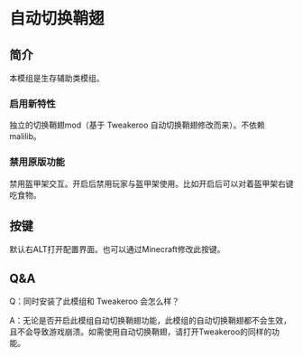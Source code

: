 # 自动切换鞘翅

## 简介

本模组是生存辅助类模组。

### 启用新特性

独立的切换鞘翅mod（基于 Tweakeroo 自动切换鞘翅修改而来）。不依赖 malilib。

### 禁用原版功能

禁用盔甲架交互。开启后禁用玩家与盔甲架使用。比如开启后可以对着盔甲架右键吃食物。

## 按键

默认右ALT打开配置界面。也可以通过Minecraft修改此按键。

## Q&A

Q：同时安装了此模组和 Tweakeroo 会怎么样？

A：无论是否开启此模组自动切换鞘翅功能，此模组的自动切换鞘翅都不会生效，且不会导致游戏崩溃。如需使用自动切换鞘翅，请打开Tweakeroo的同样的功能。
